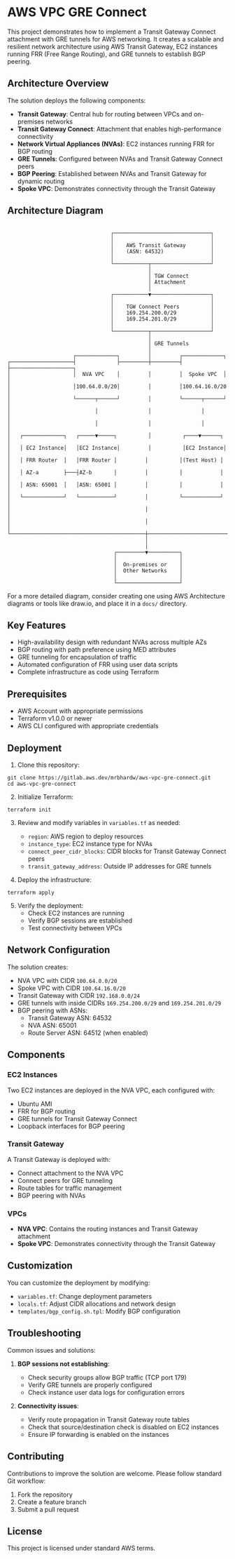 # AWS VPC GRE Connect

This project demonstrates how to implement a Transit Gateway Connect attachment with GRE tunnels for AWS networking. It creates a scalable and resilient network architecture using AWS Transit Gateway, EC2 instances running FRR (Free Range Routing), and GRE tunnels to establish BGP peering.

## Architecture Overview

The solution deploys the following components:

- **Transit Gateway**: Central hub for routing between VPCs and on-premises networks
- **Transit Gateway Connect**: Attachment that enables high-performance connectivity
- **Network Virtual Appliances (NVAs)**: EC2 instances running FRR for BGP routing
- **GRE Tunnels**: Configured between NVAs and Transit Gateway Connect peers
- **BGP Peering**: Established between NVAs and Transit Gateway for dynamic routing
- **Spoke VPC**: Demonstrates connectivity through the Transit Gateway

## Architecture Diagram

```
                                                                  
                                 ┌───────────────────────────────┐
                                 │                               │
                                 │    AWS Transit Gateway        │
                                 │    (ASN: 64532)               │
                                 │                               │
                                 └───────────┬───────────────────┘
                                             │
                                             │ TGW Connect
                                             │ Attachment
                                             │
                                 ┌───────────▼───────────────────┐
                                 │                               │
                                 │    TGW Connect Peers          │
                                 │    169.254.200.0/29           │
                                 │    169.254.201.0/29           │
                                 │                               │
                                 └───────────┬───────────────────┘
                                             │
                                             │ GRE Tunnels
                                             │
                     ┌─────────────┐         │         ┌─────────────┐
┌────────────────────┤             ├─────────┼─────────┤             ├────────────────────┐
│                    │  NVA VPC    │         │         │  Spoke VPC  │                    │
│                    │100.64.0.0/20│         │         │100.64.16.0/20                    │
│                    └──────┬──────┘         │         └──────┬──────┘                    │
│                           │                │                │                           │
│                           │                │                │                           │
│   ┌─────────────┐   ┌─────▼─────┐          │          ┌────▼──────┐                     │
│   │ EC2 Instance│   │EC2 Instance│         │          │EC2 Instance│                    │
│   │ FRR Router  │   │FRR Router │         │          │(Test Host) │                    │
│   │ AZ-a        ├───┤AZ-b       │         │          │            │                    │
│   │ ASN: 65001  │   │ASN: 65001 │         │          │            │                    │
│   └─────────────┘   └───────────┘         │          └────────────┘                    │
│                                           │                                            │
│                                           │                                            │
└───────────────────────────────────────────┼────────────────────────────────────────────┘
                                            │
                                            │
                                  ┌─────────▼──────────┐
                                  │                    │
                                  │  On-premises or    │
                                  │  Other Networks    │
                                  │                    │
                                  └────────────────────┘
```

For a more detailed diagram, consider creating one using AWS Architecture diagrams or tools like draw.io, and place it in a `docs/` directory.

## Key Features

- High-availability design with redundant NVAs across multiple AZs
- BGP routing with path preference using MED attributes
- GRE tunneling for encapsulation of traffic
- Automated configuration of FRR using user data scripts
- Complete infrastructure as code using Terraform

## Prerequisites

- AWS Account with appropriate permissions
- Terraform v1.0.0 or newer
- AWS CLI configured with appropriate credentials

## Deployment

1. Clone this repository:
```
git clone https://gitlab.aws.dev/mrbhardw/aws-vpc-gre-connect.git
cd aws-vpc-gre-connect
```

2. Initialize Terraform:
```
terraform init
```

3. Review and modify variables in `variables.tf` as needed:
   - `region`: AWS region to deploy resources
   - `instance_type`: EC2 instance type for NVAs
   - `connect_peer_cidr_blocks`: CIDR blocks for Transit Gateway Connect peers
   - `transit_gateway_address`: Outside IP addresses for GRE tunnels

4. Deploy the infrastructure:
```
terraform apply
```

5. Verify the deployment:
   - Check EC2 instances are running
   - Verify BGP sessions are established
   - Test connectivity between VPCs

## Network Configuration

The solution creates:

- NVA VPC with CIDR `100.64.0.0/20`
- Spoke VPC with CIDR `100.64.16.0/20`
- Transit Gateway with CIDR `192.168.0.0/24`
- GRE tunnels with inside CIDRs `169.254.200.0/29` and `169.254.201.0/29`
- BGP peering with ASNs:
  - Transit Gateway ASN: 64532
  - NVA ASN: 65001
  - Route Server ASN: 64512 (when enabled)

## Components

### EC2 Instances

Two EC2 instances are deployed in the NVA VPC, each configured with:
- Ubuntu AMI
- FRR for BGP routing
- GRE tunnels for Transit Gateway Connect
- Loopback interfaces for BGP peering

### Transit Gateway

A Transit Gateway is deployed with:
- Connect attachment to the NVA VPC
- Connect peers for GRE tunneling
- Route tables for traffic management
- BGP peering with NVAs

### VPCs

- **NVA VPC**: Contains the routing instances and Transit Gateway attachment
- **Spoke VPC**: Demonstrates connectivity through the Transit Gateway

## Customization

You can customize the deployment by modifying:

- `variables.tf`: Change deployment parameters
- `locals.tf`: Adjust CIDR allocations and network design
- `templates/bgp_config.sh.tpl`: Modify BGP configuration

## Troubleshooting

Common issues and solutions:

1. **BGP sessions not establishing**:
   - Check security groups allow BGP traffic (TCP port 179)
   - Verify GRE tunnels are properly configured
   - Check instance user data logs for configuration errors

2. **Connectivity issues**:
   - Verify route propagation in Transit Gateway route tables
   - Check that source/destination check is disabled on EC2 instances
   - Ensure IP forwarding is enabled on the instances

## Contributing

Contributions to improve the solution are welcome. Please follow standard Git workflow:

1. Fork the repository
2. Create a feature branch
3. Submit a pull request

## License

This project is licensed under standard AWS terms.